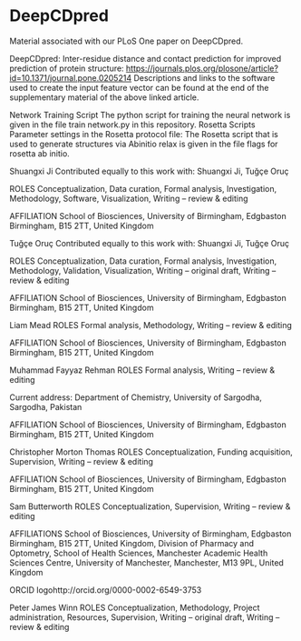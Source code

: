 # DeepCDpred
Material associated with our PLoS One paper on DeepCDpred.

DeepCDpred: Inter-residue distance and contact prediction for improved prediction of protein structure:
https://journals.plos.org/plosone/article?id=10.1371/journal.pone.0205214
Descriptions and links to the software used to create the input feature vector can be found at the end of the supplementary material of the above linked article.

Network Training Script
The python script for training the neural network is given in the file train network.py in this repository.
Rosetta Scripts
Parameter settings in the Rosetta protocol file: The Rosetta script that is used
to generate structures via Abinitio relax is given in the file flags for rosetta ab initio.

Shuangxi Ji
Contributed equally to this work with: Shuangxi Ji, Tuğçe Oruç

ROLES Conceptualization, Data curation, Formal analysis, Investigation, Methodology, Software, Visualization, Writing – review & editing

AFFILIATION School of Biosciences, University of Birmingham, Edgbaston Birmingham, B15 2TT, United Kingdom

Tuğçe Oruç
Contributed equally to this work with: Shuangxi Ji, Tuğçe Oruç

ROLES Conceptualization, Data curation, Formal analysis, Investigation, Methodology, Validation, Visualization, Writing – original draft, Writing – review & editing

AFFILIATION School of Biosciences, University of Birmingham, Edgbaston Birmingham, B15 2TT, United Kingdom

Liam Mead
ROLES Formal analysis, Methodology, Writing – review & editing

AFFILIATION School of Biosciences, University of Birmingham, Edgbaston Birmingham, B15 2TT, United Kingdom

Muhammad Fayyaz Rehman
ROLES Formal analysis, Writing – review & editing

Current address: Department of Chemistry, University of Sargodha, Sargodha, Pakistan

AFFILIATION School of Biosciences, University of Birmingham, Edgbaston Birmingham, B15 2TT, United Kingdom

Christopher Morton Thomas
ROLES Conceptualization, Funding acquisition, Supervision, Writing – review & editing

AFFILIATION School of Biosciences, University of Birmingham, Edgbaston Birmingham, B15 2TT, United Kingdom

Sam Butterworth
ROLES Conceptualization, Supervision, Writing – review & editing

AFFILIATIONS School of Biosciences, University of Birmingham, Edgbaston Birmingham, B15 2TT, United Kingdom, Division of Pharmacy and Optometry, School of Health Sciences, Manchester Academic Health Sciences Centre, University of Manchester, Manchester, M13 9PL, United Kingdom

ORCID logohttp://orcid.org/0000-0002-6549-3753

Peter James Winn
ROLES Conceptualization, Methodology, Project administration, Resources, Supervision, Writing – original draft, Writing – review & editing
